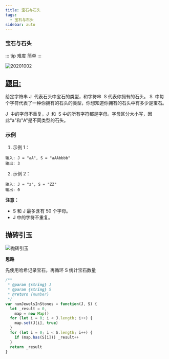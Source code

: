 ```yaml
---
title: 宝石与石头
tags:
  - 宝石与石头
sidebar: auto
---
```


### 宝石与石头

::: tip 难度
简单
:::

![20201002](http://qiniu.gaowenju.com/leecode/banner/20201002.jpg)

## [题目:](https://leetcode-cn.com/problems/jewels-and-stones/)

给定字符串 J  代表石头中宝石的类型，和字符串  S 代表你拥有的石头。 S  中每个字符代表了一种你拥有的石头的类型，你想知道你拥有的石头中有多少是宝石。

J  中的字母不重复，J  和  S 中的所有字符都是字母。字母区分大小写，因此"a"和"A"是不同类型的石头。

### 示例

1. 示例 1：

```
输入: J = "aA", S = "aAAbbbb"
输出: 3
```

2. 示例 2：

```
输入: J = "z", S = "ZZ"
输出: 0
```

**注意：**

- S 和 J 最多含有 50 个字母。
- J 中的字符不重复。

## 抛砖引玉

![抛砖引玉](http://qiniu.gaowenju.com/leecode/20201002.png)

**思路**

先使用哈希记录宝石，再循环 S 统计宝石数量

```javascript
/**
 * @param {string} J
 * @param {string} S
 * @return {number}
 */
var numJewelsInStones = function(J, S) {
  let _result = 0,
    map = new Map()
  for (let i = 0; i < J.length; i++) {
    map.set(J[i], true)
  }
  for (let i = 0; i < S.length; i++) {
    if (map.has(S[i])) _result++
  }
  return _result
}
```
